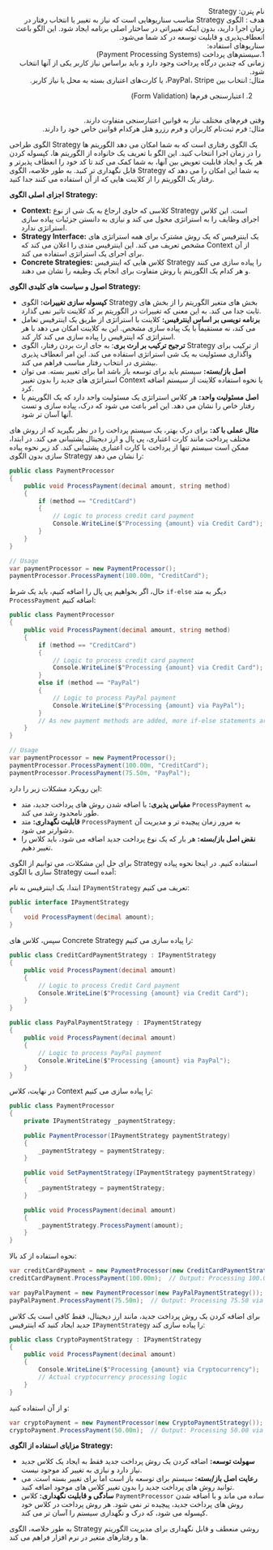 <div dir="rtl">
نام پترن: Strategy
<br>
هدف : الگوی Strategy مناسب سناریوهایی است که نیاز به تغییر یا انتخاب رفتار در زمان اجرا دارید، بدون اینکه تغییراتی در ساختار اصلی برنامه ایجاد شود. این الگو باعث انعطاف‌پذیری و قابلیت توسعه در کد شما می‌شود.

<br>
سناریوهای استفاده:
<br>
1.سیستم‌های پرداخت (Payment Processing Systems)
<br>
زمانی که چندین درگاه پرداخت وجود دارد و باید براساس نیاز کاربر یکی از آنها انتخاب شود.
<br>
مثال: انتخاب بین PayPal، Stripe، یا کارت‌های اعتباری بسته به محل یا نیاز کاربر.
<br>

2. اعتبارسنجی فرم‌ها (Form Validation)
<br>
وقتی فرم‌های مختلف نیاز به قوانین اعتبارسنجی متفاوت دارند.
<br>
مثال: فرم ثبت‌نام کاربران و فرم رزرو هتل هرکدام قوانین خاص خود را دارند.
<br>


</div>


الگوی طراحی Strategy یک الگوی رفتاری است که به شما امکان می دهد الگوریتم ها را در زمان اجرا انتخاب کنید. این الگو با تعریف یک خانواده از الگوریتم ها، کپسوله کردن هر یک و ایجاد قابلیت تعویض بین آنها، به شما کمک می کند تا کد خود را انعطاف پذیرتر و قابل نگهداری تر کنید. به طور خلاصه، الگوی Strategy به شما این امکان را می دهد که رفتار یک الگوریتم را از کلاینت هایی که از آن استفاده می کنند جدا کنید.

**اجزای اصلی الگوی Strategy:**

*   **Context:** کلاسی که حاوی ارجاع به یک شی از نوع Strategy است. این کلاس اجرای وظایف را به استراتژی محول می کند و نیازی به دانستن جزئیات پیاده سازی استراتژی ندارد.
*   **Strategy Interface:** یک اینترفیس که یک روش مشترک برای همه استراتژی های مشخص تعریف می کند. این اینترفیس متدی را اعلان می کند که Context از آن برای اجرای یک استراتژی استفاده می کند.
*   **Concrete Strategies:** کلاس هایی که اینترفیس Strategy را پیاده سازی می کنند و هر کدام یک الگوریتم یا روش متفاوت برای انجام یک وظیفه را نشان می دهند.

**اصول و سیاست های کلیدی الگوی Strategy:**

*   **کپسوله سازی تغییرات:** الگوی Strategy بخش های متغیر الگوریتم را از بخش های ثابت جدا می کند. به این معنی که تغییرات در الگوریتم بر کد کلاینت تاثیر نمی گذارد.
*   **برنامه نویسی بر اساس اینترفیس:** کلاینت با استراتژی از طریق یک اینترفیس تعامل می کند، نه مستقیماً با یک پیاده سازی مشخص. این به کلاینت امکان می دهد با هر استراتژی که اینترفیس را پیاده سازی می کند کار کند.
*  **ترجیح ترکیب بر ارث بری**: به جای ارث بردن رفتار، الگوی Strategy از ترکیب برای واگذاری مسئولیت به یک شی استراتژی استفاده می کند. این امر انعطاف پذیری بیشتری در انتخاب رفتار مناسب فراهم می کند.
*   **اصل باز/بسته:** سیستم باید برای توسعه باز باشد اما برای تغییر بسته. می توان استراتژی های جدید را بدون تغییر Context یا نحوه استفاده کلاینت از سیستم اضافه کرد.
*   **اصل مسئولیت واحد:** هر کلاس استراتژی یک مسئولیت واحد دارد که یک الگوریتم یا رفتار خاص را نشان می دهد. این امر باعث می شود که درک، پیاده سازی و تست آنها آسان تر شود.

**مثال عملی با کد:**
برای درک بهتر، یک سیستم پرداخت را در نظر بگیرید که از روش های مختلف پرداخت مانند کارت اعتباری، پی پال و ارز دیجیتال پشتیبانی می کند. در ابتدا، ممکن است سیستم تنها از پرداخت با کارت اعتباری پشتیبانی کند. کد زیر نحوه پیاده سازی بدون الگوی Strategy را نشان می دهد:

```csharp
public class PaymentProcessor
{
    public void ProcessPayment(decimal amount, string method)
    {
        if (method == "CreditCard")
        {
            // Logic to process credit card payment
            Console.WriteLine($"Processing {amount} via Credit Card");
        }
    }
}

// Usage
var paymentProcessor = new PaymentProcessor();
paymentProcessor.ProcessPayment(100.00m, "CreditCard");
```

حال، اگر بخواهیم پی پال را اضافه کنیم، باید یک شرط `if-else` دیگر به متد `ProcessPayment` اضافه کنیم:

```csharp
public class PaymentProcessor
{
    public void ProcessPayment(decimal amount, string method)
    {
        if (method == "CreditCard")
        {
            // Logic to process credit card payment
            Console.WriteLine($"Processing {amount} via Credit Card");
        }
        else if (method == "PayPal")
        {
            // Logic to process PayPal payment
            Console.WriteLine($"Processing {amount} via PayPal");
        }
        // As new payment methods are added, more if-else statements are added here
    }
}

// Usage
var paymentProcessor = new PaymentProcessor();
paymentProcessor.ProcessPayment(100.00m, "CreditCard");
paymentProcessor.ProcessPayment(75.50m, "PayPal");
```

این رویکرد مشکلات زیر را دارد:

*   **مقیاس پذیری:** با اضافه شدن روش های پرداخت جدید، متد `ProcessPayment` به طور نامحدود رشد می کند.
*   **قابلیت نگهداری:** متد `ProcessPayment` به مرور زمان پیچیده تر و مدیریت آن دشوارتر می شود.
*   **نقض اصل باز/بسته:** هر بار که یک نوع پرداخت جدید اضافه می شود، باید کلاس را تغییر دهیم.

برای حل این مشکلات، می توانیم از الگوی Strategy استفاده کنیم. در اینجا نحوه پیاده سازی با الگوی Strategy آمده است:

ابتدا، یک اینترفیس به نام `IPaymentStrategy` تعریف می کنیم:

```csharp
public interface IPaymentStrategy
{
    void ProcessPayment(decimal amount);
}
```

سپس، کلاس های Concrete Strategy را پیاده سازی می کنیم:

```csharp
public class CreditCardPaymentStrategy : IPaymentStrategy
{
    public void ProcessPayment(decimal amount)
    {
        // Logic to process Credit Card payment
        Console.WriteLine($"Processing {amount} via Credit Card");
    }
}

public class PayPalPaymentStrategy : IPaymentStrategy
{
    public void ProcessPayment(decimal amount)
    {
        // Logic to process PayPal payment
        Console.WriteLine($"Processing {amount} via PayPal");
    }
}
```

در نهایت، کلاس Context را پیاده سازی می کنیم:

```csharp
public class PaymentProcessor
{
    private IPaymentStrategy _paymentStrategy;

    public PaymentProcessor(IPaymentStrategy paymentStrategy)
    {
        _paymentStrategy = paymentStrategy;
    }

    public void SetPaymentStrategy(IPaymentStrategy paymentStrategy)
    {
        _paymentStrategy = paymentStrategy;
    }

    public void ProcessPayment(decimal amount)
    {
        _paymentStrategy.ProcessPayment(amount);
    }
}
```

نحوه استفاده از کد بالا:

```csharp
var creditCardPayment = new PaymentProcessor(new CreditCardPaymentStrategy());
creditCardPayment.ProcessPayment(100.00m);  // Output: Processing 100.00 via Credit Card

var payPalPayment = new PaymentProcessor(new PayPalPaymentStrategy());
payPalPayment.ProcessPayment(75.50m);  // Output: Processing 75.50 via PayPal
```

برای اضافه کردن یک روش پرداخت جدید، مانند ارز دیجیتال، فقط کافی است یک کلاس جدید ایجاد کنید که اینترفیس `IPaymentStrategy` را پیاده سازی کند:

```csharp
public class CryptoPaymentStrategy : IPaymentStrategy
{
    public void ProcessPayment(decimal amount)
    {
        Console.WriteLine($"Processing {amount} via Cryptocurrency");
        // Actual cryptocurrency processing logic
    }
}
```

و از آن استفاده کنید:
```csharp
var cryptoPayment = new PaymentProcessor(new CryptoPaymentStrategy());
cryptoPayment.ProcessPayment(50.00m);  // Output: Processing 50.00 via Cryptocurrency
```

**مزایای استفاده از الگوی Strategy:**

*   **سهولت توسعه:** اضافه کردن یک روش پرداخت جدید فقط به ایجاد یک کلاس جدید نیاز دارد و نیازی به تغییر کد موجود نیست.
*   **رعایت اصل باز/بسته:** سیستم برای توسعه باز است اما برای تغییر بسته است. می توانید روش های پرداخت جدید را بدون تغییر کلاس های موجود اضافه کنید.
*   **سادگی و قابلیت نگهداری:** کلاس `PaymentProcessor` ساده می ماند و با اضافه شدن روش های پرداخت جدید، پیچیده تر نمی شود. هر روش پرداخت در کلاس خود کپسوله می شود، که درک و نگهداری سیستم را آسان تر می کند.

به طور خلاصه، الگوی Strategy روشی منعطف و قابل نگهداری برای مدیریت الگوریتم ها و رفتارهای متغیر در نرم افزار فراهم می کند.
